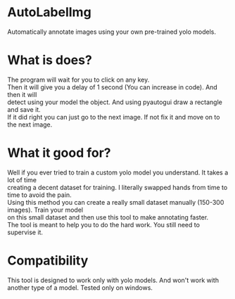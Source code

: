 # AutoLabelImg
Automatically annotate images using your own pre-trained yolo models.

# What is does?
The program will wait for you to click on any key.</br>
Then it will give you a delay of 1 second (You can increase in code). And then it will</br>
detect using your model the object. And using pyautogui draw a rectangle and save it.</br>
If it did right you can just go to the next image. If not fix it and move on to the next image.

# What it good for?
Well if you ever tried to train a custom yolo model you understand. It takes a lot of time</br>
creating a decent dataset for training. I literally swapped hands from time to time to avoid the pain.</br>
Using this method you can create a really small dataset manually (150-300 images). Train your model</br>
on this small dataset and then use this tool to make annotating faster.</br>
The tool is meant to help you to do the hard work. You still need to supervise it.

# Compatibility
This tool is designed to work only with yolo models. And won't work with another type of a model.
Tested only on windows.
